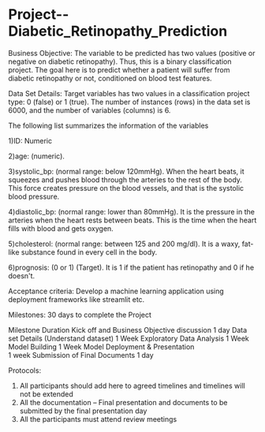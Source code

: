 # Project--Diabetic_Retinopathy_Prediction

Business Objective:
The variable to be predicted has two values (positive or negative on diabetic retinopathy). Thus, this is a binary classification project. The goal here is to predict whether a patient will suffer from diabetic retinopathy or not, conditioned on blood test features.

Data Set Details:
Target variables has two values in a classification project type: 0 (false) or 1 (true). The number of instances (rows) in the data set is 6000, and the number of variables (columns) is 6.

The following list summarizes the information of the variables

1)ID: Numeric

2)age: (numeric).

3)systolic_bp: (normal range: below 120mmHg). When the heart beats, it squeezes and pushes blood through the arteries to the rest of the body. This force creates pressure on the blood vessels, and that is the systolic blood pressure.

4)diastolic_bp: (normal range: lower than 80mmHg). It is the pressure in the arteries when the heart rests between beats. This is the time when the heart fills with blood and gets oxygen.

5)cholesterol: (normal range: between 125 and 200 mg/dl). It is a waxy, fat-like substance found in every cell in the body.

6)prognosis: (0 or 1) (Target). It is 1 if the patient has retinopathy and 0 if he doesn't.

Acceptance criteria:
Develop a machine learning application using deployment frameworks like streamlit etc.

Milestones:
30 days to complete the Project

Milestone	Duration 
Kick off and Business Objective discussion	1 day
Data set Details (Understand dataset)	1 Week
Exploratory Data Analysis	1 Week
Model Building 	1 Week 
Model Deployment & Presentation 	
1 week
Submission of Final Documents	1 day

Protocols:
1.	All participants should add here to agreed timelines and timelines will not be extended
2.	All the documentation – Final presentation and documents to be submitted by the final presentation day
3.	All the participants must attend review meetings



